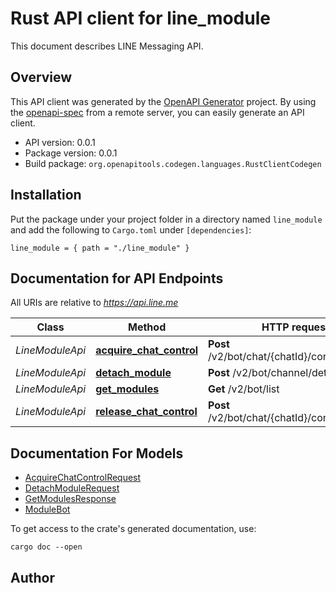 # Rust API client for line_module

This document describes LINE Messaging API.


## Overview

This API client was generated by the [OpenAPI Generator](https://openapi-generator.tech) project.  By using the [openapi-spec](https://openapis.org) from a remote server, you can easily generate an API client.

- API version: 0.0.1
- Package version: 0.0.1
- Build package: `org.openapitools.codegen.languages.RustClientCodegen`

## Installation

Put the package under your project folder in a directory named `line_module` and add the following to `Cargo.toml` under `[dependencies]`:

```
line_module = { path = "./line_module" }
```

## Documentation for API Endpoints

All URIs are relative to *https://api.line.me*

Class | Method | HTTP request | Description
------------ | ------------- | ------------- | -------------
*LineModuleApi* | [**acquire_chat_control**](docs/LineModuleApi.md#acquire_chat_control) | **Post** /v2/bot/chat/{chatId}/control/acquire | 
*LineModuleApi* | [**detach_module**](docs/LineModuleApi.md#detach_module) | **Post** /v2/bot/channel/detach | 
*LineModuleApi* | [**get_modules**](docs/LineModuleApi.md#get_modules) | **Get** /v2/bot/list | 
*LineModuleApi* | [**release_chat_control**](docs/LineModuleApi.md#release_chat_control) | **Post** /v2/bot/chat/{chatId}/control/release | 


## Documentation For Models

 - [AcquireChatControlRequest](docs/AcquireChatControlRequest.md)
 - [DetachModuleRequest](docs/DetachModuleRequest.md)
 - [GetModulesResponse](docs/GetModulesResponse.md)
 - [ModuleBot](docs/ModuleBot.md)


To get access to the crate's generated documentation, use:

```
cargo doc --open
```

## Author



